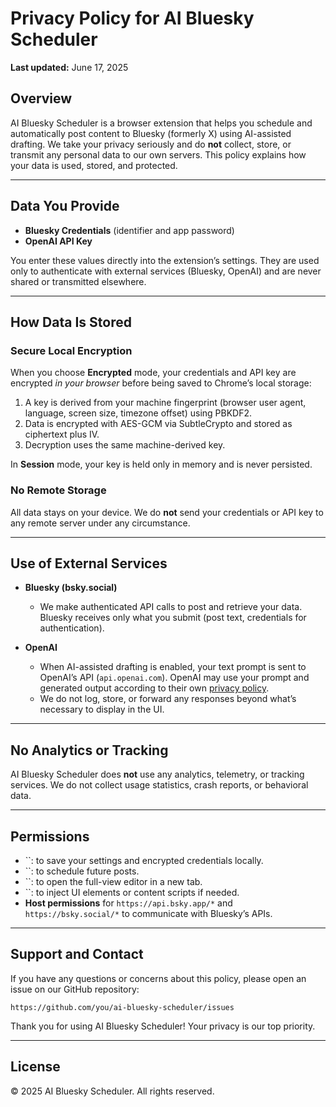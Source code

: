 # Privacy Policy for AI Bluesky Scheduler

**Last updated:** June 17, 2025

## Overview

AI Bluesky Scheduler is a browser extension that helps you schedule and automatically post content to Bluesky (formerly X) using AI-assisted drafting. We take your privacy seriously and do **not** collect, store, or transmit any personal data to our own servers. This policy explains how your data is used, stored, and protected.

---

## Data You Provide

* **Bluesky Credentials** (identifier and app password)
* **OpenAI API Key**

You enter these values directly into the extension’s settings. They are used only to authenticate with external services (Bluesky, OpenAI) and are never shared or transmitted elsewhere.

---

## How Data Is Stored

### Secure Local Encryption

When you choose **Encrypted** mode, your credentials and API key are encrypted *in your browser* before being saved to Chrome’s local storage:

1. A key is derived from your machine fingerprint (browser user agent, language, screen size, timezone offset) using PBKDF2.
2. Data is encrypted with AES-GCM via SubtleCrypto and stored as ciphertext plus IV.
3. Decryption uses the same machine-derived key.

In **Session** mode, your key is held only in memory and is never persisted.

### No Remote Storage

All data stays on your device. We do **not** send your credentials or API key to any remote server under any circumstance.

---

## Use of External Services

* **Bluesky (bsky.social)**

  * We make authenticated API calls to post and retrieve your data. Bluesky receives only what you submit (post text, credentials for authentication).

* **OpenAI**

  * When AI-assisted drafting is enabled, your text prompt is sent to OpenAI’s API (`api.openai.com`). OpenAI may use your prompt and generated output according to their own [privacy policy](https://openai.com/policies/privacy-policy).
  * We do not log, store, or forward any responses beyond what’s necessary to display in the UI.

---

## No Analytics or Tracking

AI Bluesky Scheduler does **not** use any analytics, telemetry, or tracking services. We do not collect usage statistics, crash reports, or behavioral data.

---

## Permissions

* \`\`: to save your settings and encrypted credentials locally.
* \`\`: to schedule future posts.
* \`\`: to open the full-view editor in a new tab.
* \`\`: to inject UI elements or content scripts if needed.
* **Host permissions** for `https://api.bsky.app/*` and `https://bsky.social/*` to communicate with Bluesky’s APIs.

---

## Support and Contact

If you have any questions or concerns about this policy, please open an issue on our GitHub repository:

```
https://github.com/you/ai-bluesky-scheduler/issues
```

Thank you for using AI Bluesky Scheduler! Your privacy is our top priority.

---

## License

© 2025 AI Bluesky Scheduler. All rights reserved.
